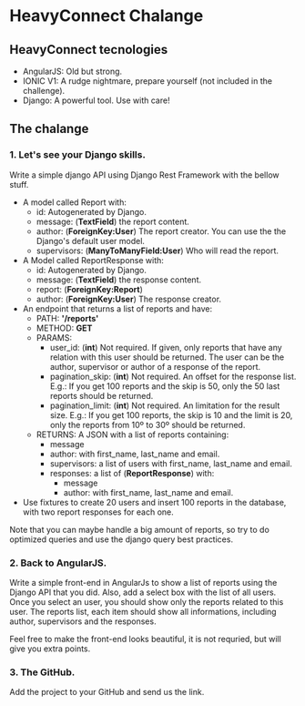 # HeavyConnect Chalange


## HeavyConnect tecnologies

 * AngularJS: Old but strong.
 * IONIC V1: A rudge nightmare, prepare yourself (not included in the challenge).
 * Django: A powerful tool. Use with care! 


## The chalange

### 1. Let's see your Django skills.

Write a simple django API using Django Rest Framework with the bellow stuff.

- A model called Report with:
    - id: Autogenerated by Django.
    - message: (**TextField**) the report content.
    - author: (**ForeignKey:User**) The report creator. You can use the the Django's default user model.
    - supervisors: (**ManyToManyField:User**) Who will read the report.
- A Model called ReportResponse with:
    - id: Autogenerated by Django.
    - message: (**TextField**) the response content.
    - report: (**ForeignKey:Report**)
    - author: (**ForeignKey:User**) The response creator.
- An endpoint that returns a list of reports and have:
    - PATH: **'/reports'**
    - METHOD: **GET**
    - PARAMS: 
        - user_id: (**int**) Not required. If given, only reports that have any relation with this user should be returned. The user can be the author, supervisor or author of a response of the report.
        - pagination_skip: (**int**) Not required. An offset for the response list. E.g.: If you get 100 reports and the skip is 50, only the 50 last reports should be returned.
        - pagination_limit: (**int**) Not required. An limitation for the result size. E.g.: If you get 100 reports, the skip is 10 and the limit is 20, only the reports from 10º to 30º should be returned.
    - RETURNS: A JSON with a list of reports containing:
        - message
        - author: with first_name, last_name and email.
        - supervisors: a list of users with first_name, last_name and email.
        - responses: a list of (**ReportResponse**) with:
            - message
            - author: with first_name, last_name and email.
- Use fixtures to create 20 users and insert 100 reports in the database, with two report responses for each one.

Note that you can maybe handle a big amount of reports, so try to do optimized queries and use the django query best practices.

### 2. Back to AngularJS.

Write a simple front-end in AngularJs to show a list of reports using the Django API that you did. Also, add a select box with the list of all users. Once you select an user, you should show only the reports related to this user. The reports list, each item should show all informations, including author, supervisors and the responses.

Feel free to make the front-end looks beautiful, it is not requried, but will give you extra points.

### 3. The GitHub.

Add the project to your GitHub and send us the link. 